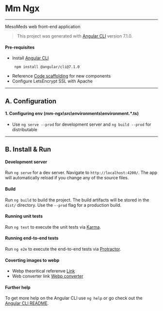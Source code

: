 # Mm Ngx
----

MesoMeds web front-end application

> This project was generated with [Angular CLI](https://github.com/angular/angular-cli) version 7.1.0.

#### Pre-requisites
- Install [Angular CLI](https://github.com/angular/angular-cli)
  ```
   npm install @angular/cli@7.1.0
  ```
- Reference [Code scaffolding](https://angular.io/cli) for new components
- Configure LetsEncrypt SSL with Apache

----

## A. Configuration

#### 1. Configuring env (mm-ngx\src\environments\environment.*.ts)
- Use `ng serve --prod` for development server and `ng build --prod` for distributable 

----

## B. Install & Run

#### Development server

Run `ng serve` for a dev server. Navigate to `http://localhost:4200/`. The app will automatically reload if you change any of the source files.

#### Build

Run `ng build` to build the project. The build artifacts will be stored in the `dist/` directory. Use the `--prod` flag for a production build.

#### Running unit tests

Run `ng test` to execute the unit tests via [Karma](https://karma-runner.github.io).

#### Running end-to-end tests

Run `ng e2e` to execute the end-to-end tests via [Protractor](http://www.protractortest.org/).

#### Coverting images to webp

- Webp theoritical referenve [Link](https://developers.google.com/speed/webp/docs/webp_study)
- Web converter link [Webp converter](https://developers.google.com/speed/webp/)

#### Further help

To get more help on the Angular CLI use `ng help` or go check out the [Angular CLI README](https://github.com/angular/angular-cli/blob/master/README.md).
